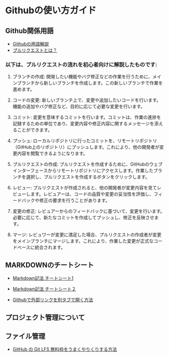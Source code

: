 # Githubの使い方ガイド

## Github関係用語
- [Githubの用語解説](https://qiita.com/nnahito/items/e546b27f73e7be131d4e)
- [プルリクエストとは？](https://ics.media/entry/14449/)

### 以下は、プルリクエストの流れを初心者向けに解説したものです:
1. ブランチの作成: 開発したい機能やバグ修正などの作業を行うために、メインブランチから新しいブランチを作成します。この新しいブランチで作業を進めます。

2. コードの変更: 新しいブランチ上で、変更や追加したいコードを行います。機能の追加やバグ修正など、目的に応じて必要な変更を行います。

3. コミット: 変更を意味するコミットを行います。コミットは、作業の進捗を記録するための単位であり、変更内容や修正内容に関するメッセージを添えることができます。

4. プッシュ: ローカルリポジトリに行ったコミットを、リモートリポジトリ（GitHub上のリポジトリ）にプッシュします。これにより、他の開発者が変更内容を閲覧できるようになります。

5. プルリクエストの作成: プルリクエストを作成するために、GitHubのウェブインターフェースからリモートリポジトリにアクセスします。作業したブランチを選択し、プルリクエストを作成するボタンをクリックします。

6. レビュー: プルリクエストが作成されると、他の開発者が変更内容を見てレビューします。レビュアーは、コードの品質や変更の妥当性を評価し、フィードバックや修正の要求を行うことがあります。

7. 変更の修正: レビュアーからのフィードバックに基づいて、変更を行います。必要に応じて、新たなコミットを作成してプッシュし、修正を反映させます。

8. マージ: レビュワーが変更に満足した場合、プルリクエストの作成者が変更をメインブランチにマージします。これにより、作業した変更が正式なコードベースに統合されます。

## MARKDOWNのチートシート
- [Markdown記法 チートシート1](https://gist.github.com/mignonstyle/083c9e1651d7734f84c99b8cf49d57fa)

- [Markdown記法 チートシート２](https://qiita.com/tbpgr/items/989c6badefff69377da7)

- [Githubで外部リンクを別タブで開く方法](https://qiita.com/KumanoT/items/c91390898573978fc979)

## プロジェクト管理について

## ファイル管理
- [GitHub の Git LFS 無料枠をうまくやりくりする方法](https://qiita.com/yokra9/items/ae616e1c2988dcd8cf1d)
